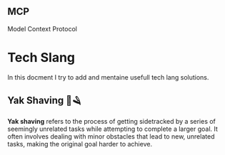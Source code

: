 ## MCP 

Model Context Protocol

# Tech Slang 



In this docment I try to add and mentaine usefull tech lang solutions. 

## Yak Shaving 🐃🪒

**Yak shaving** refers to the process of getting sidetracked by a series of seemingly unrelated tasks while attempting to complete a larger goal. It often involves dealing with minor obstacles that lead to new, unrelated tasks, making the original goal harder to achieve.

<!--
<details>
  <summary>Example of usage</summary>

  Let's say you're trying to fix a bug in your code. While debugging, you realize you need to update a library. In order to update the library, you need to upgrade your package manager. But to upgrade your package manager, you need to update your OS. So, you end up spending hours on unrelated tasks before returning to the bug, which is the original goal. This is yak shaving.
</details>
-->

